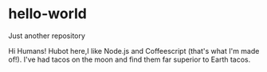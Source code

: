 # hello-world
Just another repository

Hi Humans!
Hubot here,I like Node.js and Coffeescript (that's what I'm made of!).
I've had tacos on the moon and find them far superior to Earth tacos.

